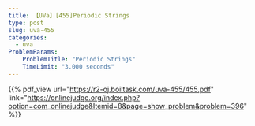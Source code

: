 ```yaml
---
title: 【UVa】[455]Periodic Strings
type: post
slug: uva-455
categories:
  - uva
ProblemParams:
    ProblemTitle: "Periodic Strings"
    TimeLimit: "3.000 seconds"
---
```


{{% pdf_view
url="https://r2-oj.boiltask.com/uva-455/455.pdf"
link="https://onlinejudge.org/index.php?option=com_onlinejudge&Itemid=8&page=show_problem&problem=396"
%}}
